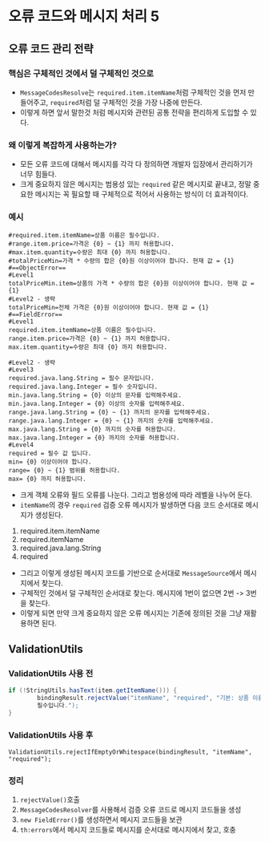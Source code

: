 # 오류 코드와 메시지 처리 5
## 오류 코드 관리 전략
### 핵심은 구체적인 것에서 덜 구체적인 것으로
- `MessageCodesResolve`는 `required.item.itemName`처럼 구체적인 것을 먼저 만들어주고,
`required`처럼 덜 구체적인 것을 가장 나중에 만든다.
- 이렇게 하면 앞서 말한것 처럼 메시지와 관련된 공통 전략을 편리하게 도입할 수 있다.

### 왜 이렇게 복잡하게 사용하는가?
- 모든 오류 코드에 대해서 메시지를 각각 다 정의하면 개발자 입장에서 관리하기가 너무 힘들다.
- 크게 중요하지 않은 메시지는 범용성 있는 `required` 같은 메시지로 끝내고, 
  정말 중요한 메시지는 꼭 필요할 때 구체적으로 적어서 사용하는 방식이 더 효과적이다.

### 예시
```properties
#required.item.itemName=상품 이름은 필수입니다.
#range.item.price=가격은 {0} ~ {1} 까지 허용합니다.
#max.item.quantity=수량은 최대 {0} 까지 허용합니다.
#totalPriceMin=가격 * 수량의 합은 {0}원 이상이어야 합니다. 현재 값 = {1}
#==ObjectError==
#Level1
totalPriceMin.item=상품의 가격 * 수량의 합은 {0}원 이상이어야 합니다. 현재 값 = {1}
#Level2 - 생략
totalPriceMin=전체 가격은 {0}원 이상이어야 합니다. 현재 값 = {1}
#==FieldError==
#Level1
required.item.itemName=상품 이름은 필수입니다.
range.item.price=가격은 {0} ~ {1} 까지 허용합니다.
max.item.quantity=수량은 최대 {0} 까지 허용합니다.

#Level2 - 생략
#Level3
required.java.lang.String = 필수 문자입니다.
required.java.lang.Integer = 필수 숫자입니다.
min.java.lang.String = {0} 이상의 문자를 입력해주세요.
min.java.lang.Integer = {0} 이상의 숫자를 입력해주세요.
range.java.lang.String = {0} ~ {1} 까지의 문자를 입력해주세요.
range.java.lang.Integer = {0} ~ {1} 까지의 숫자를 입력해주세요.
max.java.lang.String = {0} 까지의 숫자를 허용합니다.
max.java.lang.Integer = {0} 까지의 숫자를 허용합니다.
#Level4
required = 필수 값 입니다.
min= {0} 이상이어야 합니다.
range= {0} ~ {1} 범위를 허용합니다.
max= {0} 까지 허용합니다.
```
- 크게 객체 오류와 필드 오류를 나눈다. 그리고 범용성에 따라 레벨을 나누어 둔다.
- `itemName`의 경우 `required` 검증 오류 메시지가 발생하면 다음 코드 순서대로 메시지가 생성된다.
1. required.item.itemName
2. required.itemName
3. required.java.lang.String
4. required
- 그리고 이렇게 생성된 메시지 코드를 기반으로 순서대로 `MessageSource`에서 메시지에서 찾는다.
- 구체적인 것에서 덜 구체적인 순서대로 찾는다. 메시지에 1번이 없으면 2번 -> 3번을 찾는다.
- 이렇게 되면 만약 크게 중요하지 않은 오류 메시지는 기존에 정의된 것을 그냥 재활용하면 된다.

## ValidationUtils
### ValidationUtils 사용 전
```java
if (!StringUtils.hasText(item.getItemName())) {
        bindingResult.rejectValue("itemName", "required", "기본: 상품 이름은
        필수입니다.");
}
```
### ValidationUtils 사용 후
`ValidationUtils.rejectIfEmptyOrWhitespace(bindingResult, "itemName", "required");`

### 정리
1. `rejectValue()`호출
2. `MessageCodesResolver`를 사용해서 검증 오류 코드로 메시지 코드들을 생성
3. `new FieldError()`를 생성하면서 메시지 코드들을 보관
4. `th:errors`에서 메시지 코드들로 메시지를 순서대로 메시지에서 찾고, 호충